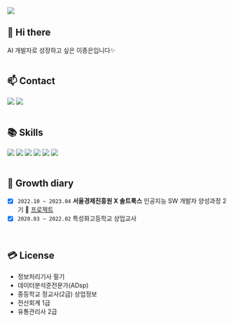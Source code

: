 <img src="https://capsule-render.vercel.app/api?type=slice&color=7FBBED&height=200&section=header&text=Welcome!&fontSize=50&fontColor=FFFFFF&fontAlign=79&rotate=13&fontAlignY=20&desc=Jongeun's%20GitHub💡&descSize=25&descAlign=80&descAlignY=40&animation=twinkling"/>


## 👋 Hi there
AI 개발자로 성장하고 싶은 이종은입니다✨      
<br>

## 📫 Contact 
<img src="https://img.shields.io/badge/belleb724@gmail.com-EA4335?style=flat&logo=gmail&logoColor=white"/> <a href="https://bellv.tistory.com/"><img src="https://img.shields.io/badge/bell's Blog-000000?style=flat&logo=tistory&logoColor=white"/></a>   
<br>

## 📚 Skills
<img src="https://img.shields.io/badge/Python-3776AB?style=for-the-badge&logo=Python&logoColor=white"/> <img src="https://img.shields.io/badge/MySQL-4479A1?style=for-the-badge&logo=MySQL&logoColor=white"/> <img src="https://img.shields.io/badge/MariaDB-003545?style=for-the-badge&logo=MariaDB&logoColor=white"/> <img src="https://img.shields.io/badge/HTML5-E34F26?style=for-the-badge&logo=HTML5&logoColor=white"/> <img src="https://img.shields.io/badge/CSS3-1572B6?style=for-the-badge&logo=CSS3&logoColor=white"/> <img src="https://img.shields.io/badge/GitHub-181717?style=for-the-badge&logo=GitHub&logoColor=white"/>       
<br>

## 🎥 Growth diary
- [x] `2022.10 ~ 2023.04` **서울경제진흥원 X 솔트룩스** 인공지능 SW 개발자 양성과정 2기  📌 [프로젝트](https://github.com/vbellv/SeSAC_Project)
- [x] `2020.03 ~ 2022.02` 특성화고등학교 상업교사
<br>

## 💳 License
- 정보처리기사 필기
- 데이터분석준전문가(ADsp)
- 중등학교 정교사(2급) 상업정보
- 전산회계 1급
- 유통관리사 2급       


<!--## 💻 Projects
|Period|Project Name|
|-----|-----|
|`2022.10 ~ 2023.04`| 챗봇 기반의 스마트 도서관 통합 서비스|-->


<!--
## 🎥 Growth diary
- [x] `2022.10 ~ 2023.04` **서울경제진흥원 X 솔트룩스** 인공지능 SW 개발자 양성과정 2기
- [x] `2020.03 ~ 2022.02` 특성화고등학교 상업교사
- [x] `2019.01 ~ 2019.12` 한성대학교 IT/창의교양교육과정 행정조교
- [x] `2014.03 ~ 2018.08` 한성대학교 경영학과/벤처창업 연계전공       
<br>
<br>
-->

<!--
**vbellv/vbellv** is a ✨ _special_ ✨ repository because its `README.md` (this file) appears on your GitHub profile.

Here are some ideas to get you started:

- 🔭 I’m currently working on ...
- 🌱 I’m currently learning ...
- 👯 I’m looking to collaborate on ...
- 🤔 I’m looking for help with ...
- 💬 Ask me about ...
- 📫 How to reach me: ...
- 😄 Pronouns: ...
- ⚡ Fun fact: ...
-->
